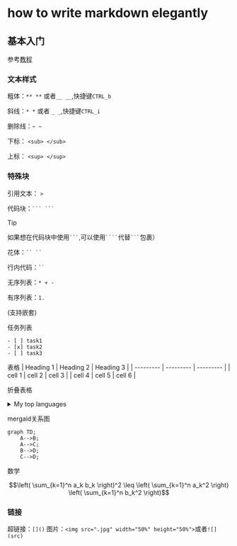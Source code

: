 # how to write markdown elegantly

## 基本入门
参考[教程](https://docs.github.com/zh/get-started/writing-on-github/getting-started-with-writing-and-formatting-on-github/basic-writing-and-formatting-syntax)
### 文本样式

粗体：`** **` 或者`__ __`,快捷键`CTRL_b`

斜线：`* *` 或者 `_ _`,快捷键`CTRL_i`

删除线：`~ ~`

下标： `<sub> </sub>`

上标： `<sup> </sup>`

### 特殊块

引用文本： `>`

代码块：` ``` ``` `

> [!TIP]
> 如果想在代码块中使用` ``` `,可以使用` ```` `代替` ``` `包裹）

花体：` `` `` `

行内代码：` `` `

无序列表：` * + - `

有序列表：`1.`

(支持嵌套)

任务列表
```
- [ ] task1
- [x] task2
- [ ] task3
```
表格
| Heading 1 | Heading 2 | Heading 3 |
| --------- | --------- | --------- |
| cell 1    | cell 2    | cell 3    |
| cell 4    | cell 5    | cell 6    |

折叠表格
<details>
<summary>My top languages</summary>

| Rank | Languages |
|-----:|-----------|
|     1| Javascript|
|     2| Python    |
|     3| SQL       |

</details>





mergaid关系图
```mermaid
graph TD;
    A-->B;
    A-->C;
    B-->D;
    C-->D;
```

数学
```math
\left( \sum_{k=1}^n a_k b_k \right)^2 \leq \left( \sum_{k=1}^n a_k^2 \right) \left( \sum_{k=1}^n b_k^2 \right)
```

### 链接

超链接：`[]()`
图片：`<img src=".jpg" width="50%" height="50%">`或者`![](src)`

